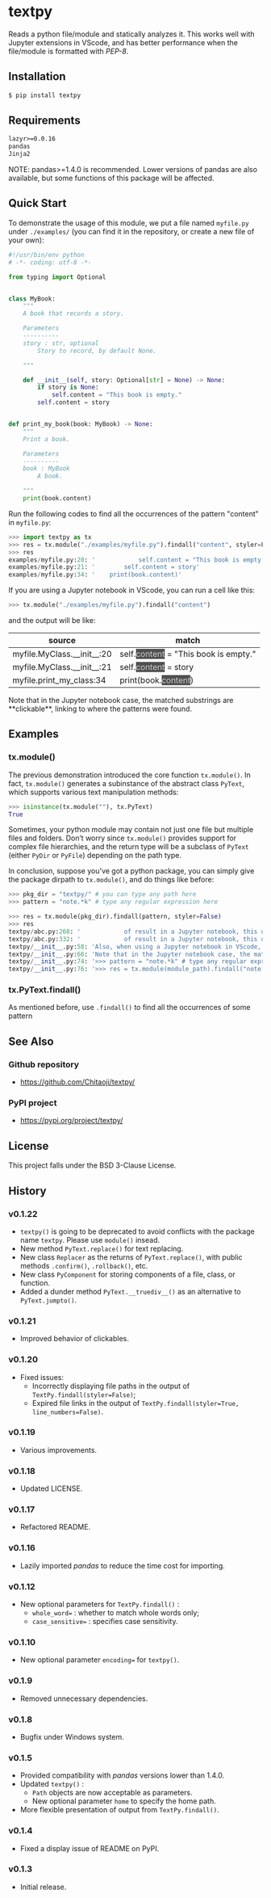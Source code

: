 # textpy
Reads a python file/module and statically analyzes it. This works well with Jupyter extensions in VScode, and has better performance when the file/module is formatted with *PEP-8*.

## Installation
```sh
$ pip install textpy
```

## Requirements
```txt
lazyr>=0.0.16
pandas
Jinja2
```
NOTE: pandas>=1.4.0 is recommended. Lower versions of pandas are also available, but some functions of this package will be affected.

## Quick Start
To demonstrate the usage of this module, we put a file named `myfile.py` under `./examples/` (you can find it in the repository, or create a new file of your own):
```py
#!/usr/bin/env python
# -*- coding: utf-8 -*-

from typing import Optional


class MyBook:
    """
    A book that records a story.

    Parameters
    ----------
    story : str, optional
        Story to record, by default None.

    """

    def __init__(self, story: Optional[str] = None) -> None:
        if story is None:
            self.content = "This book is empty."
        self.content = story


def print_my_book(book: MyBook) -> None:
    """
    Print a book.

    Parameters
    ----------
    book : MyBook
        A book.

    """
    print(book.content)
```
Run the following codes to find all the occurrences of the pattern "content" in `myfile.py`:
```py
>>> import textpy as tx
>>> res = tx.module("./examples/myfile.py").findall("content", styler=False)
>>> res
examples/myfile.py:20: '            self.content = "This book is empty."'
examples/myfile.py:21: '        self.content = story'
examples/myfile.py:34: '    print(book.content)'
```
If you are using a Jupyter notebook in VScode, you can run a cell like this:
```py
>>> tx.module("./examples/myfile.py").findall("content")
```
<!--html-->
and the output will be like:
<table id="T_eb71c">
  <thead>
    <tr>
      <th id="T_eb71c_level0_col0" class="col_heading level0 col0">source</th>
      <th id="T_eb71c_level0_col1" class="col_heading level0 col1">match</th>
    </tr>
  </thead>
  <tbody>
    <tr>
      <td id="T_eb71c_row0_col0" class="data row0 col0"><a href='examples/myfile.py'
          style='text-decoration:none;color:inherit'>myfile</a>.<a href='examples/myfile.py'
          style='text-decoration:none;color:inherit'>MyClass</a>.<a href='examples/myfile.py'
          style='text-decoration:none;color:inherit'>__init__</a>:<a href='examples/myfile.py'
          style='text-decoration:none;color:inherit'>20</a></td>
      <td id="T_eb71c_row0_col1" class="data row0 col1"> self.<a href='examples/myfile.py'
          style='text-decoration:none;color:#cccccc;background-color:#505050'>content</a> = "This book is empty."</td>
    </tr>
    <tr>
      <td id="T_eb71c_row1_col0" class="data row1 col0"><a href='examples/myfile.py'
          style='text-decoration:none;color:inherit'>myfile</a>.<a href='examples/myfile.py'
          style='text-decoration:none;color:inherit'>MyClass</a>.<a href='examples/myfile.py'
          style='text-decoration:none;color:inherit'>__init__</a>:<a href='examples/myfile.py'
          style='text-decoration:none;color:inherit'>21</a></td>
      <td id="T_eb71c_row1_col1" class="data row1 col1"> self.<a href='examples/myfile.py'
          style='text-decoration:none;color:#cccccc;background-color:#505050'>content</a> = story</td>
    </tr>
    <tr>
      <td id="T_eb71c_row2_col0" class="data row2 col0"><a href='examples/myfile.py'
          style='text-decoration:none;color:inherit'>myfile</a>.<a href='examples/myfile.py'
          style='text-decoration:none;color:inherit'>print_my_class</a>:<a href='examples/myfile.py'
          style='text-decoration:none;color:inherit'>34</a></td>
      <td id="T_eb71c_row2_col1" class="data row2 col1"> print(book.<a href='examples/myfile.py'
          style='text-decoration:none;color:#cccccc;background-color:#505050'>content</a>)</td>
    </tr>
  </tbody>
</table>
<!--/html-->
Note that in the Jupyter notebook case, the matched substrings are **clickable**, linking to where the patterns were found.

## Examples
### tx.module()
The previous demonstration introduced the core function `tx.module()`. In fact, `tx.module()` generates a subinstance of the abstract class `PyText`, which supports various text manipulation methods:
```py
>>> isinstance(tx.module(""), tx.PyText)
True
```
Sometimes, your python module may contain not just one file but multiple files and folders. Don’t worry since `tx.module()` provides support for complex file hierarchies, and the return type will be a subclass of `PyText` (either `PyDir` or `PyFile`) depending on the path type.

In conclusion, suppose you've got a python package, you can simply give the package dirpath to `tx.module()`, and do things like before:

```py
>>> pkg_dir = "textpy/" # you can type any path here
>>> pattern = "note.*k" # type any regular expression here

>>> res = tx.module(pkg_dir).findall(pattern, styler=False)
>>> res
textpy/abc.py:268: '            of result in a Jupyter notebook, this only takes effect when'
textpy/abc.py:332: '            of result in a Jupyter notebook, this only takes effect when'
textpy/__init__.py:58: 'Also, when using a Jupyter notebook in VScode, you can run a cell like this:'
textpy/__init__.py:66: 'Note that in the Jupyter notebook case, the matched substrings are **clickable**, linking to where'
textpy/__init__.py:74: '>>> pattern = "note.*k" # type any regular expression here'
textpy/__init__.py:76: '>>> res = tx.module(module_path).findall("note.*k", styler=False, line_numbers=False)'
```

### tx.PyText.findall()
As mentioned before, use `.findall()` to find all the occurrences of some pattern 

## See Also
### Github repository
* https://github.com/Chitaoji/textpy/

### PyPI project
* https://pypi.org/project/textpy/

## License
This project falls under the BSD 3-Clause License.

## History
### v0.1.22
* `textpy()` is going to be deprecated to avoid conflicts with the package name `textpy`. Please use `module()` insead.
* New method `PyText.replace()` for text replacing.
* New class `Replacer` as the returns of `PyText.replace()`, with public methods `.confirm()`, `.rollback()`, etc.
* New class `PyComponent` for storing components of a file, class, or function.
* Added a dunder method `PyText.__truediv__()` as an alternative to `PyText.jumpto()`.

### v0.1.21
* Improved behavior of clickables.

### v0.1.20
* Fixed issues:
  * Incorrectly displaying file paths in the output of `TextPy.findall(styler=False)`;
  * Expired file links in the output of `TextPy.findall(styler=True, line_numbers=False)`.

### v0.1.19
* Various improvements.

### v0.1.18
* Updated LICENSE.

### v0.1.17
* Refactored README.

### v0.1.16
* Lazily imported *pandas* to reduce the time cost for importing.

### v0.1.12
* New optional parameters for `TextPy.findall()` :
  * `whole_word=` : whether to match whole words only;
  * `case_sensitive=` : specifies case sensitivity.

### v0.1.10
* New optional parameter `encoding=` for `textpy()`.

### v0.1.9
* Removed unnecessary dependencies.

### v0.1.8
* Bugfix under Windows system.

### v0.1.5
* Provided compatibility with *pandas* versions lower than 1.4.0.
* Updated `textpy()` :
  * `Path` objects are now acceptable as parameters.
  * New optional parameter `home` to specify the home path.
* More flexible presentation of output from `TextPy.findall()`.

### v0.1.4
* Fixed a display issue of README on PyPI.

### v0.1.3
* Initial release.
